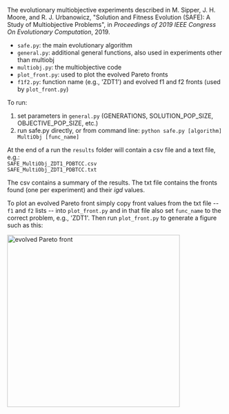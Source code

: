 The evolutionary multiobjective experiments described in M. Sipper, J. H. Moore, and R. J. Urbanowicz, "Solution and Fitness Evolution (SAFE): A Study of Multiobjective Problems", in _Proceedings of 2019 IEEE Congress On Evolutionary Computation_, 2019.

* `safe.py`: the main evolutionary algorithm
* `general.py`: additional general functions, also used in experiments other than multiobj
* `multiobj.py`: the multiobjective code
* `plot_front.py`: used to plot the evolved Pareto fronts
* `f1f2.py`: function name (e.g., 'ZDT1') and evolved f1 and f2 fronts (used by `plot_front.py`)

To run: 
1. set parameters in `general.py` (GENERATIONS, SOLUTION_POP_SIZE, OBJECTIVE_POP_SIZE, etc.)    
2. run safe.py directly, or from command line: `python safe.py [algorithm] MultiObj [func_name]`    

At the end of a run the `results` folder will contain a csv file and a text file, e.g.:   
`SAFE_MultiObj_ZDT1_PDBTCC.csv`   
`SAFE_MultiObj_ZDT1_PDBTCC.txt`   

The csv contains a summary of the results. The txt file contains the fronts found (one per experiment) and their _igd_ values.

To plot an evolved Pareto front simply copy front values from the txt file -- `f1` and `f2` lists -- into `plot_front.py` and in that file also set `func_name` to the correct problem, e.g., 'ZDT1'. Then run `plot_front.py` to generate a figure such as this:   

<img src="https://github.com/EpistasisLab/SAFE/blob/master/multiobj/results/zdt1_evolved_front.png" alt="evolved Pareto front" width="400"/>

